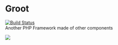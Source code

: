 # Groot
[![Build Status](https://travis-ci.org/gianarb/groot.svg)](https://travis-ci.org/gianarb/groot)  
Another PHP Framework made of other components

![](http://s22.postimg.org/63pb2dvpt/Groot.jpg)
